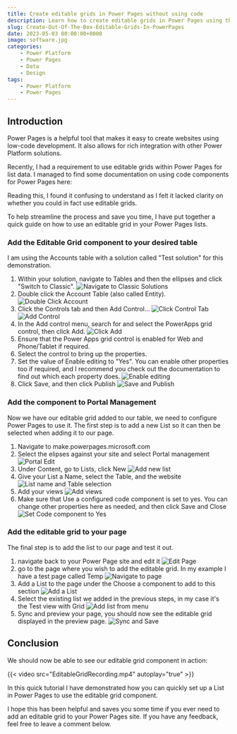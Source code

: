 ```yaml
---
title: Create editable grids in Power Pages without using code
description: Learn how to create editable grids in Power Pages using the out-of-the-box Editable Grid control and add it to your List.
slug: Create-Out-Of-The-Box-Editable-Grids-In-PowerPages
date: 2023-05-03 00:00:00+0000
image: software.jpg
categories:
    - Power Platform
    - Power Pages
    - Data
    - Design
tags:
    - Power Platform
    - Power Pages
---
```


## Introduction

Power Pages is a helpful tool that makes it easy to create websites using low-code development. It also allows for rich integration with other Power Platform solutions.

Recently, I had a requirement to use editable grids within Power Pages for list data. I managed to find some documentation on using code components for Power Pages here:

Reading this, I found it confusing to understand as I felt it lacked clarity on whether you could in fact use editable grids.

To help streamline the process and save you time, I have put together a quick guide on how to use an editable grid in your Power Pages lists.

### Add the Editable Grid component to your desired table

I am using the Accounts table with a solution called "Test solution" for this demonstration.

1. Within your solution, navigate to Tables and then the ellipses and click "Switch to Classic".
![Navigate to Classic Solutions](NavigateToClassic.png)
2. Double click the Account Table (also called Entity).
![Double Click Account](DoubleClickAccount.png)
3. Click the Controls tab and then Add Control...
![Click Control Tab](ClickControl.png)
![Add Control](AddControl.png)
4. In the Add control menu, search for and select the PowerApps grid control, then click Add.
![Click Add](ClickAdd.png)
5. Ensure that the Power Apps grid control is enabled for Web and Phone/Tablet if required.
6. Select the control to bring up the properties.
7. Set the value of Enable editing to "Yes". You can enable other properties too if required, and I recommend you check out the documentation to find out which each property does.
![Enable editing](EnableEditing.png)
8. Click Save, and then click Publish
![Save and Publish](SavePublish.png)

### Add the component to Portal Management

Now we have our editable grid added to our table, we need to configure Power Pages to use it. The first step is to add a new List so it can then be selected when adding it to our page.

1. Navigate to make.powerpages.microsoft.com
2. Select the elipses against your site and select Portal management
![Portal Edit](PortalManagement2-min.png)
3. Under Content, go to Lists, click New
![Add new list](NewList.png)
4. Give your List a Name, select the Table, and the website
![List name and Table selection](NameTableWebsite.png)
5. Add your views
![Add  views](AddViews.png)
6. Make sure that Use a configured code component is set to yes. You can change other properties here as needed, and then click Save and Close
![Set Code component to Yes](CodeComponentYes.png)

### Add the editable grid to your page

The final step is to add the list to our page and test it out.

1. navigate back to your Power Page site and edit it
![Edit Page](EditPage.png)
2. go to the page where you wish to add the editable grid. In my example I have a test page called Temp
![Navigate to page](GoToTemp.png)
3. Add a List to the page under the Choose a component to add to this section
![Add a List](AddList.png)
4. Select the existing list we added in the previous steps, in my case it's the Test view with Grid
![Add list from menu](AddtestViewWithGrid.png)
5. Sync and preview your page, you should now see the editable grid displayed in the preview page.
![Sync and Save](SyncPreview.png)

## Conclusion

We should now be able to see our editable grid component in action:

{{< video src="EditableGridRecording.mp4" autoplay="true" >}}

In this quick tutorial I have demonstrated how you can quickly set up a List in Power Pages to use the editable grid component.

I hope this has been helpful and saves you some time if you ever need to add an editable grid to your Power Pages site. If you have any feedback, feel free to leave a comment below.
